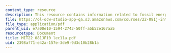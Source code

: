 ```yaml
---
content_type: resource
description: This resource contains information related to fossil energy I.
file: https://ol-ocw-studio-app-qa.s3.amazonaws.com/courses/22-081j-introduction-to-sustainable-energy-fall-2010/2398af71e42a157e3de99d3c10b28b1a_MIT22_081JF10_lec11a.pdf
file_type: application/pdf
parent_uid: e7a00e10-1594-2743-50ff-a5b52e167aa5
resourcetype: Document
title: MIT22_081JF10_lec11a.pdf
uid: 2398af71-e42a-157e-3de9-9d3c10b28b1a
---
```

